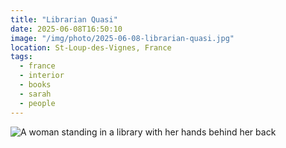 ```yaml
---
title: "Librarian Quasi"
date: 2025-06-08T16:50:10
image: "/img/photo/2025-06-08-librarian-quasi.jpg"
location: St-Loup-des-Vignes, France
tags:
  - france
  - interior
  - books
  - sarah
  - people
---
```


![A woman standing in a library with her hands behind her back](/img/photo/2025-06-08-librarian-quasi.jpg)
